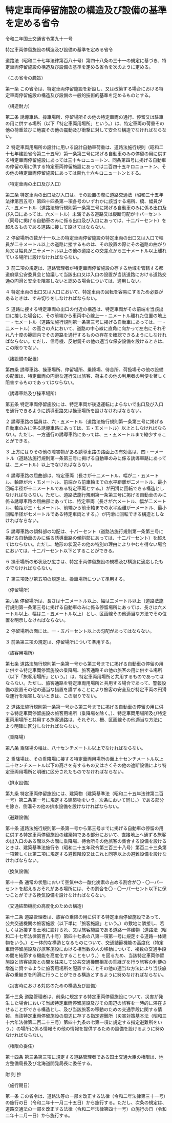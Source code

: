 # 特定車両停留施設の構造及び設備の基準を定める省令

令和二年国土交通省令第九十一号

特定車両停留施設の構造及び設備の基準を定める省令

道路法（昭和二十七年法律第百八十号）第四十八条の三十一の規定に基づき、特定車両停留施設の構造及び設備の基準を定める省令を次のように定める。

（この省令の趣旨）

第一条 この省令は、特定車両停留施設を新設し、又は改築する場合における特定車両停留施設の構造及び設備の一般的技術的基準を定めるものとする。

（構造耐力）

第二条 誘導車路、操車場所、停留場所その他の特定車両の通行、停留又は駐車の用に供する場所（以下「特定車両用場所」という。）は、特定車両の荷重その他の荷重並びに地震その他の震動及び衝撃に対して安全な構造でなければならない。

２ 特定車両用場所の設計に用いる設計自動車荷重は、道路法施行規則（昭和二十七年建設省令第二十五号）第一条第三号に掲げる自動車のみの停留の用に供する特定車両停留施設にあっては三十キロニュートン、同条第四号に掲げる自動車の停留の用に供する特定車両停留施設にあっては二百四十五キロニュートン、その他の特定車両停留施設にあっては百九十六キロニュートンとする。

（特定車両の出口及び入口）

第三条 特定車両の出口及び入口は、その設置の際に道路交通法（昭和三十五年法律第百五号）第四十四条第一項各号のいずれかに該当する場所、橋、幅員が六・五メートル（道路法施行規則第一条第三号に掲げる自動車のみに係る出口及び入口にあっては、六メートル）未満である道路又は縦断勾配が十パーセント（同号に掲げる自動車のみに係る出口及び入口にあっては、十二パーセント）を超えるものである道路に接して設けてはならない。

２ 停留場所の数が十一以上の特定車両停留施設の特定車両の出口又は入口で幅員が二十メートル以上の道路に接するものは、その設置の際にその道路の曲がり角又は幅員が二十メートル以上の他の道路との交差点から三十メートル以上離れている場所に設けなければならない。

３ 前二項の規定は、道路管理者が特定車両停留施設の存する地域を管轄する都道府県公安委員会と協議して当該出口又は入口の設置が当該道路における道路交通の円滑と安全を阻害しないと認める場合については、適用しない。

４ 特定車両の出口又は入口において、特定車両の回転を容易にするため必要があるときは、すみ切りをしなければならない。

５ 道路に接する特定車両の出口の付近の構造は、特定車両がその前端を当該出口に接した場合に、その前端から車両中心線上一・二メートル離れた位置の地上一・七メートル（道路法施行規則第一条第三号に掲げる自動車にあっては、一・二メートル）の高さの点において、道路の中心線に直角に向かって左右にそれぞれ八十度の範囲内でその道路を通行するものの存在を確認できるようにしなければならない。ただし、信号機、反射鏡その他の適当な保安設備を設けるときは、この限りでない。

（諸設備の配置）

第四条 誘導車路、操車場所、停留場所、乗降場、待合所、荷扱場その他の設備の配置は、特定車両の円滑な運行又は旅客、荷主その他の利用者の利便を著しく阻害するものであってはならない。

（誘導車路及び操車場所）

第五条 特定車両停留施設には、特定車両が後退運転によらないで出口及び入口を通行できるように誘導車路又は操車場所を設けなければならない。

２ 誘導車路の幅員は、六・五メートル（道路法施行規則第一条第三号に掲げる自動車のみに係る誘導車路にあっては、五・五メートル）以上としなければならない。ただし、一方通行の誘導車路にあっては、三・五メートルまで縮少することができる。

３ 上方にはりその他の障害物がある誘導車路の路面上の有効高は、四・一メートル（道路法施行規則第一条第三号に掲げる自動車のみに係る誘導車路にあっては、三メートル）以上でなければならない。

４ 誘導車路の屈曲部は、特定車両（長さが十二メートル、幅が二・五メートル、軸距が六・五メートル、前端から前車軸までの水平距離が二メートル、最小回転半径が十二メートルである特定車両とする。）が円滑に回転できる構造としなければならない。ただし、道路法施行規則第一条第三号に掲げる自動車のみに係る誘導車路の屈曲部にあっては、特定車両（長さが六メートル、幅が二メートル、軸距が三・七メートル、前端から前車軸までの水平距離が一メートル、最小回転半径が七メートルである特定車両とする。）が円滑に回転できる構造としなければならない。

５ 誘導車路の傾斜部の勾配は、十パーセント（道路法施行規則第一条第三号に掲げる自動車のみに係る誘導車路の傾斜部にあっては、十二パーセント）を超えてはならない。ただし、地形の状況その他の特別の理由によりやむを得ない場合においては、十二パーセント以下とすることができる。

６ 操車場所の形状及び広さは、特定車両停留施設の規模及び構造に適応したものでなければならない。

７ 第三項及び第五項の規定は、操車場所について準用する。

（停留場所）

第六条 停留場所は、長さは十二メートル以上、幅は三メートル以上（道路法施行規則第一条第三号に掲げる自動車のみに係る停留場所にあっては、長さは六メートル以上、幅は二・五メートル以上）とし、区画線その他適当な方法でその位置を明示しなければならない。

２ 停留場所の面には、一・五パーセント以上の勾配があってはならない。

３ 前条第三項の規定は、停留場所について準用する。

（旅客用場所）

第七条 道路法施行規則第一条第一号から第三号までに掲げる自動車の停留の用に供する特定車両停留施設の乗降場、旅客通路その他の旅客の用に供する場所（以下「旅客用場所」という。）は、特定車両用場所と共用するものであってはならない。ただし、旅客通路を特定車両用場所と共用する場合であって、警報設備の設置その他の適当な措置を講ずることにより旅客の安全及び特定車両の円滑な運行を阻害しないときは、この限りでない。

２ 道路法施行規則第一条第一号から第三号までに掲げる自動車の停留の用に供する特定車両停留施設の旅客用場所（乗降場を除く。）、特定車両用場所及び特定車両用場所と共用する旅客通路は、それぞれ、柵、区画線その他適当な方法により明確に区分しなければならない。

（乗降場）

第八条 乗降場の幅は、八十センチメートル以上でなければならない。

２ 乗降場は、その乗降場に接する特定車両用場所の面上十センチメートル以上二十センチメートル以下の高さを有するもの又はさくその他の遮断設備により特定車両用場所と明確に区分されたものでなければならない。

（排水設備）

第九条 特定車両停留施設には、建築物（建築基準法（昭和二十五年法律第二百一号）第二条第一号に規定する建築物をいう。次条において同じ。）である部分を除き、側溝その他の排水設備を設けなければならない。

（避難設備）

第十条 道路法施行規則第一条第一号から第三号までに掲げる自動車の停留の用に供する特定車両停留施設の建築物である部分において、直接地上へ通ずる旅客の出入口のある階以外の階に乗降場、待合所その他旅客の集合する設備を設けるときは、建築基準法施行令（昭和二十五年政令第三百三十八号）第百二十三条第一項若しくは第二項に規定する避難階段又はこれと同等以上の避難設備を設けなければならない。

（換気設備）

第十一条 通常の状態において空気中の一酸化炭素の占める割合が〇・〇一パーセントを超えるおそれがある場所には、その割合を〇・〇一パーセント以下に保つことができる換気設備を設けなければならない。

（交通結節機能の高度化のための構造）

第十二条 道路管理者は、旅客の乗降の用に供する特定車両停留施設であって、公共交通機関の旅客施設（以下単に「旅客施設」という。）の敷地に隣接し、若しくは近接する土地に設けられ、又は旅客施設である道路一体建物（道路法（昭和二十七年法律第百八十号）第四十七条の八第一項第一号に規定する道路一体建物をいう。）と一体的な構造となるものについて、交通結節機能の高度化（特定車両停留施設及び旅客施設における相当数の人の移動について、複数の交通手段の間を結節する機能を高度化することをいう。）を図るため、当該特定車両停留施設と旅客施設との間を往来して公共交通機関相互の乗継ぎを行う旅客の利便の増進に資するように旅客用場所を配置することその他の適当な方法により当該旅客の乗継ぎを円滑に行うことができる構造とするように努めなければならない。

（災害時における対応のための構造及び設備）

第十三条 道路管理者は、前条に規定する特定車両停留施設について、災害が発生した場合において当該特定車両停留施設及びその周辺の旅客を一時的に滞在させることができる構造とし、及び当該旅客の移動のための交通手段に関する情報、当該特定車両停留施設の周辺に存する指定避難所（災害対策基本法（昭和三十六年法律第二百二十三号）第四十九条の七第一項に規定する指定避難所をいう。）の場所に係る情報その他の情報を提供するための設備を設けるように努めなければならない。

（権限の委任）

第十四条 第三条第三項に規定する道路管理者である国土交通大臣の権限は、地方整備局長及び北海道開発局長に委任する。

附 則 抄

（施行期日）

第一条 この省令は、道路法等の一部を改正する法律（令和二年法律第三十一号）の施行の日（令和二年十一月二十五日）から施行する。ただし、次条の規定は、道路交通法の一部を改正する法律（令和二年法律第四十一号）の施行の日（令和二年十二月一日）から施行する。
